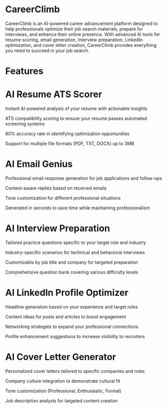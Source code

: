 # CareerClimb
CareerClimb is an AI-powered career advancement platform designed to help professionals optimize their job search materials, prepare for interviews, and enhance their online presence. With advanced AI tools for resume scoring, email generation, interview preparation, LinkedIn optimization, and cover letter creation, CareerClimb provides everything you need to succeed in your job search.

# Features

# AI Resume ATS Scorer

Instant AI-powered analysis of your resume with actionable insights

ATS compatibility scoring to ensure your resume passes automated screening systems

80% accuracy rate in identifying optimization opportunities

Support for multiple file formats (PDF, TXT, DOCX) up to 3MB

 # AI Email Genius
 
Professional email response generation for job applications and follow-ups

Context-aware replies based on received emails

Tone customization for different professional situations

Generated in seconds to save time while maintaining professionalism

# AI Interview Preparation

Tailored practice questions specific to your target role and industry

Industry-specific scenarios for technical and behavioral interviews

Customizable by job title and company for targeted preparation

Comprehensive question bank covering various difficulty levels

# AI LinkedIn Profile Optimizer

Headline generation based on your experience and target roles

Content ideas for posts and articles to boost engagement

Networking strategies to expand your professional connections

Profile enhancement suggestions to increase visibility to recruiters

# AI Cover Letter Generator

Personalized cover letters tailored to specific companies and roles

Company culture integration to demonstrate cultural fit

Tone customization (Professional, Enthusiastic, Formal)

Job description analysis for targeted content creation     
